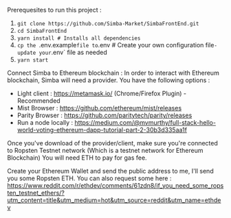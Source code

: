 Prerequesites to run this project :
1) `git clone https://github.com/Simba-Market/SimbaFrontEnd.git`
2) `cd SimbaFrontEnd`
3) `yarn install # Installs all dependencies`
3) `cp the `.env.example` file to `.env # Create your own configuration file` - update your `.env` file as needed
3) `yarn start`

Connect Simba to Ethereum blockchain :
In order to interact with Ethereum blockchain, Simba will need a provider. You have the following options :
- Light client : https://metamask.io/ (Chrome/Firefox Plugin) - Recommended
- Mist Browser : https://github.com/ethereum/mist/releases
- Parity Browser : https://github.com/paritytech/parity/releases
- Run a node locally : https://medium.com/@mvmurthy/full-stack-hello-world-voting-ethereum-dapp-tutorial-part-2-30b3d335aa1f

Once you've download of the provider/client, make sure you're connected to Ropsten Testnet network (Which is a testnet network for Ethereum Blockchain)
You will need ETH to pay for gas fee.

Create your Ethereum Wallet and send the public address to me, I'll send you some Ropsten ETH.
You can also request some here : https://www.reddit.com/r/ethdev/comments/61zdn8/if_you_need_some_ropsten_testnet_ethers/?utm_content=title&utm_medium=hot&utm_source=reddit&utm_name=ethdev
